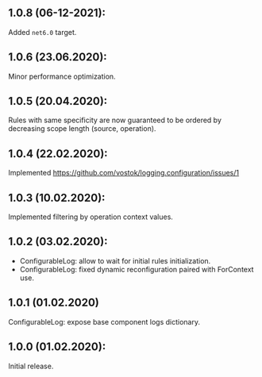 ## 1.0.8 (06-12-2021):

Added `net6.0` target.

## 1.0.6 (23.06.2020):

Minor performance optimization.

## 1.0.5 (20.04.2020):

Rules with same specificity are now guaranteed to be ordered by decreasing scope length (source, operation).

## 1.0.4 (22.02.2020):

Implemented https://github.com/vostok/logging.configuration/issues/1

## 1.0.3 (10.02.2020):

Implemented filtering by operation context values.

## 1.0.2 (03.02.2020):

- ConfigurableLog: allow to wait for initial rules initialization.
- ConfigurableLog: fixed dynamic reconfiguration paired with ForContext use.

## 1.0.1 (01.02.2020)

ConfigurableLog: expose base component logs dictionary.

## 1.0.0 (01.02.2020):

Initial release.